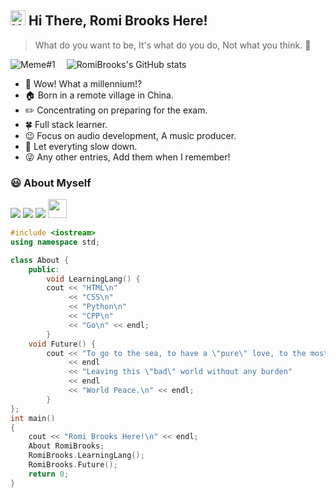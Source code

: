 
## <img src='https://qpluspicture.oss-cn-beijing.aliyuncs.com/6LjjQA/Hi.gif' alt='Hi' width="24"/>  Hi There, Romi Brooks Here!  
> What do you want to be, It's what do you do, Not what you think. :heartbeat:

![Meme#1](https://media.giphy.com/media/l3q2K5jinAlChoCLS/giphy.gif)&ensp;&ensp;
![RomiBrooks's GitHub stats](https://github-readme-stats.vercel.app/api?username=Romi-Brooks&show_icons=true&theme=radical)  
- :pig_nose: Wow! What a millennium!?
- :house: Born in a remote village in China.&ensp;
- :pencil2: Concentrating on preparing for the exam.&ensp;
- :four_leaf_clover: Full stack learner.&ensp;
- :wink: Focus on audio development, A music producer.&ensp;
- :walking: Let everyting slow down.&ensp;
- :stuck_out_tongue_winking_eye: Any other entries, Add them when I remember!&ensp; 

### :smiley: About Myself
<a href="https://www.instagram.com/romibrook_official/"><img src="https://img.shields.io/badge/instagram%20ROMI.BROOKS-DD2476?style=for-the-badge&logo=instagram&logoColor=white"/></a>
<a href="[https://www.instagram.com/teen_developer/](https://www.facebook.com/profile.php?id=100087271397689)"><img src="https://img.shields.io/badge/facebook%20ROMI.BROOKS-344E86?style=for-the-badge&logo=facebook&logoColor=white"/></a>
<a href="https://twitter.com/RomiBrooks1"><img src="https://img.shields.io/badge/twitter%20@RomiBrooks1-0D95E8?style=for-the-badge&logo=twitter&logoColor=white"/></a>
<a href="https://romichan.me/"><img height="30px" src="https://img.shields.io/badge/My%20Website:%20ROMI.BROOKS-8E2DE2?style=for-the-badge&logo=google%20chrome&logoColor=white"/></a>

```cpp
#include <iostream>
using namespace std;

class About {
	public:
    	void LearningLang() {
		cout << "HTML\n"
			 << "CSS\n"
			 << "Python\n"
			 << "CPP\n"
			 << "Go\n" << endl;
		}
	void Future() {
		cout << "To go to the sea, to have a \"pure\" love, to the most desolate place, to the most prosperous place"
			 << endl
			 << "Leaving this \"bad\" world without any burden"
			 << endl
			 << "World Peace.\n" << endl;
		}
};
int main()
{
   	cout << "Romi Brooks Here!\n" << endl;
   	About RomiBrooks;
   	RomiBrooks.LearningLang();
	RomiBrooks.Future();
   	return 0;
}
```
